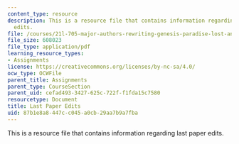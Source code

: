 ```yaml
---
content_type: resource
description: This is a resource file that contains information regarding last paper
  edits.
file: /courses/21l-705-major-authors-rewriting-genesis-paradise-lost-and-twentieth-century-fantasy-spring-2009/87b1e8a8447cc045a0cb29aa7b9a7fba_MIT21L_705S09_assn03.pdf
file_size: 608023
file_type: application/pdf
learning_resource_types:
- Assignments
license: https://creativecommons.org/licenses/by-nc-sa/4.0/
ocw_type: OCWFile
parent_title: Assignments
parent_type: CourseSection
parent_uid: cefad493-3427-625c-722f-f1fda15c7580
resourcetype: Document
title: Last Paper Edits
uid: 87b1e8a8-447c-c045-a0cb-29aa7b9a7fba
---
```

This is a resource file that contains information regarding last paper edits.